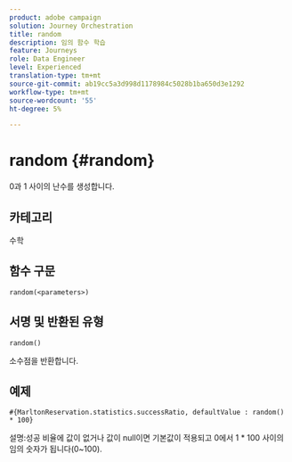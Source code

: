 ```yaml
---
product: adobe campaign
solution: Journey Orchestration
title: random
description: 임의 함수 학습
feature: Journeys
role: Data Engineer
level: Experienced
translation-type: tm+mt
source-git-commit: ab19cc5a3d998d1178984c5028b1ba650d3e1292
workflow-type: tm+mt
source-wordcount: '55'
ht-degree: 5%

---
```



# random {#random}

0과 1 사이의 난수를 생성합니다.

## 카테고리

수학

## 함수 구문

`random(<parameters>)`

## 서명 및 반환된 유형

`random()`

소수점을 반환합니다.

## 예제

`#{MarltonReservation.statistics.successRatio, defaultValue : random() * 100}`

설명:성공 비율에 값이 없거나 값이 null이면 기본값이 적용되고 0에서 1 * 100 사이의 임의 숫자가 됩니다(0~100).

